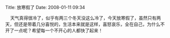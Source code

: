 Title: 放寒假了
Date: 2008-01-11 09:34

<p> </p> 
<p>&nbsp;&nbsp;&nbsp; 天气真得很冷了，似乎有两三个冬天没这么冷了，今天放寒假了，虽然只有两天，但还是带着几分喜悦的，生活本来就是这样，喜怒哀乐，全在自己，为什么不开了一点呢？希望每一个不开心的人都快了起来！</p>
